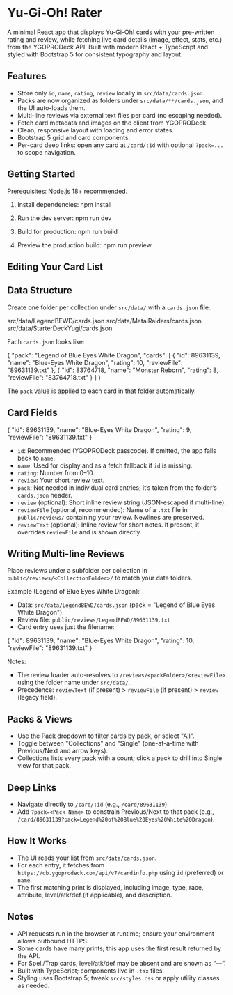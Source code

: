 Yu-Gi-Oh! Rater
================

A minimal React app that displays Yu-Gi-Oh! cards with your pre-written rating and review, while fetching live card details (image, effect, stats, etc.) from the YGOPRODeck API. Built with modern React + TypeScript and styled with Bootstrap 5 for consistent typography and layout.

Features
--------
- Store only `id`, `name`, `rating`, `review` locally in `src/data/cards.json`.
- Packs are now organized as folders under `src/data/**/cards.json`, and the UI auto-loads them.
 - Multi-line reviews via external text files per card (no escaping needed).
- Fetch card metadata and images on the client from YGOPRODeck.
- Clean, responsive layout with loading and error states.
 - Bootstrap 5 grid and card components.
 - Per-card deep links: open any card at `/card/:id` with optional `?pack=...` to scope navigation.

Getting Started
---------------
Prerequisites: Node.js 18+ recommended.

1) Install dependencies:
   npm install

2) Run the dev server:
   npm run dev

3) Build for production:
   npm run build

4) Preview the production build:
   npm run preview

Editing Your Card List
----------------------
Data Structure
--------------
Create one folder per collection under `src/data/` with a `cards.json` file:

src/data/LegendBEWD/cards.json
src/data/MetalRaiders/cards.json
src/data/StarterDeckYugi/cards.json

Each `cards.json` looks like:

{
  "pack": "Legend of Blue Eyes White Dragon",
  "cards": [
    { "id": 89631139, "name": "Blue-Eyes White Dragon", "rating": 10, "reviewFile": "89631139.txt" },
    { "id": 83764718, "name": "Monster Reborn", "rating": 8, "reviewFile": "83764718.txt" }
  ]
}

The `pack` value is applied to each card in that folder automatically.

Card Fields
-----------

{
  "id": 89631139,
  "name": "Blue-Eyes White Dragon",
  "rating": 9,
"reviewFile": "89631139.txt"
}

- `id`: Recommended (YGOPRODeck passcode). If omitted, the app falls back to `name`.
- `name`: Used for display and as a fetch fallback if `id` is missing.
- `rating`: Number from 0–10.
- `review`: Your short review text.
 - `pack`: Not needed in individual card entries; it’s taken from the folder’s `cards.json` header.
- `review` (optional): Short inline review string (JSON-escaped if multi-line).
- `reviewFile` (optional, recommended): Name of a `.txt` file in `public/reviews/` containing your review. Newlines are preserved.
 - `reviewText` (optional): Inline review for short notes. If present, it overrides `reviewFile` and is shown directly.

Writing Multi-line Reviews
--------------------------
Place reviews under a subfolder per collection in `public/reviews/<CollectionFolder>/` to match your data folders.

Example (Legend of Blue Eyes White Dragon):
- Data: `src/data/LegendBEWD/cards.json` (pack = "Legend of Blue Eyes White Dragon")
- Review file: `public/reviews/LegendBEWD/89631139.txt`
- Card entry uses just the filename:

{
  "id": 89631139,
  "name": "Blue-Eyes White Dragon",
  "rating": 10,
  "reviewFile": "89631139.txt"
}

Notes:
- The review loader auto-resolves to `/reviews/<packFolder>/<reviewFile>` using the folder name under `src/data/`.
- Precedence: `reviewText` (if present) > `reviewFile` (if present) > `review` (legacy field).

Packs & Views
 ------------------
- Use the Pack dropdown to filter cards by pack, or select "All".
- Toggle between "Collections" and "Single" (one-at-a-time with Previous/Next and arrow keys).
 - Collections lists every pack with a count; click a pack to drill into Single view for that pack.

Deep Links
----------
- Navigate directly to `/card/:id` (e.g., `/card/89631139`).
- Add `?pack=<Pack Name>` to constrain Previous/Next to that pack (e.g., `/card/89631139?pack=Legend%20of%20Blue%20Eyes%20White%20Dragon`).

How It Works
------------
- The UI reads your list from `src/data/cards.json`.
- For each entry, it fetches from `https://db.ygoprodeck.com/api/v7/cardinfo.php` using `id` (preferred) or `name`.
- The first matching print is displayed, including image, type, race, attribute, level/atk/def (if applicable), and description.

Notes
-----
- API requests run in the browser at runtime; ensure your environment allows outbound HTTPS.
- Some cards have many prints; this app uses the first result returned by the API.
- For Spell/Trap cards, level/atk/def may be absent and are shown as “—”.
- Built with TypeScript; components live in `.tsx` files.
- Styling uses Bootstrap 5; tweak `src/styles.css` or apply utility classes as needed.
